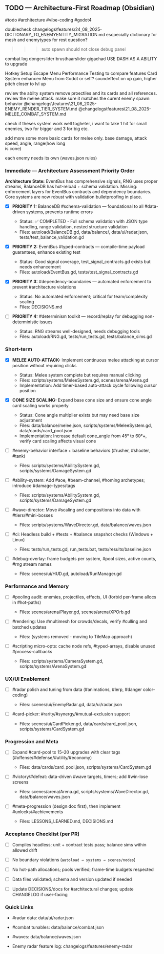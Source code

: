 ## TODO — Architecture-First Roadmap (Obsidian)

    

#todo #architecture #vibe-coding #godot4

doublecheck changelogs\features\24_08_2025-DICTIONARY_TO_ENEMYENTITY_MIGRATION.md
escpecially dictionary for mesh and enemytypes for rest question?


>>> auto spawn should not close debug panel


combat log
dongerslider
brusthaarslider
gigachad
USE DASH AS A ABILITY to upgrade


Hotkey Setup
Escape Menu
Performance Testing to compare features
Card System enhancen
Menu from Godot or self?
soundeffect on xp gain, higher pitch closer to lvl up

review the abilty system
  remove proectiles and its cards and all references.
  review the melee attack.
  make sure it matches  the curent enemy spawn behavior
  @changelogs\features\21_08_2025-ENEMY_RENDER_TIER_SYSTEM.md
  @changelogs\features\21_08_2025-MELEE_COMBAT_SYSTEM.md
  
  check if theses system work well togheter, i want to take 1 hit for small enemies, two for
  bigger and 3 for big etc.
  
  add more some more basic cards for melee only. base damage, attack speed, angle, range(how long      
  is cone)

each enemy needs its own (waves.json rules)

### Immediate — Architecture Assessment Priority Order

**Architecture State:** EventBus has comprehensive signals, RNG uses proper streams, BalanceDB has hot-reload + schema validation. Missing: enforcement layers for EventBus contracts and dependency boundaries. Core systems are now robust with validation bulletproofing in place.

- [x] **PRIORITY 1:** BalanceDB #schema-validation — foundational to all #data-driven systems, prevents runtime errors
  
  - Status: ✅ COMPLETED - Full schema validation with JSON type handling, range validation, nested structure validation
  - Files: autoload/BalanceDB.gd, data/balance/, data/ui/radar.json, tests/test_balance_validation.gd

- [x] **PRIORITY 2:** EventBus #typed-contracts — compile-time payload guarantees, enhance existing test
  
  - Status: Good signal coverage, test_signal_contracts.gd exists but needs enhancement
  - Files: autoload/EventBus.gd, tests/test_signal_contracts.gd

- [x] **PRIORITY 3:** #dependency-boundaries — automated enforcement to prevent #architecture violations
  
  - Status: No automated enforcement; critical for team/complexity scaling  
  - Files: DECISIONS.md

- [ ] **PRIORITY 4:** #determinism toolkit — record/replay for debugging non-deterministic issues
  
  - Status: RNG streams well-designed, needs debugging tools
  - Files: autoload/RNG.gd, tests/run_tests.gd, tests/balance_sims.gd

  

### Short-term

- [x] **MELEE AUTO-ATTACK:** Implement continuous melee attacking at cursor position without requiring clicks

  - Status: Melee system complete but requires manual clicking
  - Files: scripts/systems/MeleeSystem.gd, scenes/arena/Arena.gd
  - Implementation: Add timer-based auto-attack cycle following cursor position

- [x] **CONE SIZE SCALING:** Expand base cone size and ensure cone angle card scaling works properly 

  - Status: Cone angle multiplier exists but may need base size adjustment
  - Files: data/balance/melee.json, scripts/systems/MeleeSystem.gd, data/cards/card_pool.json
  - Implementation: Increase default cone_angle from 45° to 60°+, verify card scaling affects visual cone

- [ ] #enemy-behavior interface + baseline behaviors (#rusher, #shooter, #tank)

  - Files: scripts/systems/AbilitySystem.gd, scripts/systems/DamageSystem.gd

- [ ] #ability-system: Add #aoe, #beam-channel, #homing archetypes; introduce #damage-types/tags

  - Files: scripts/systems/AbilitySystem.gd, scripts/systems/DamageSystem.gd

- [ ] #wave-director: Move #scaling and compositions into data with #tiers/#mini-bosses

  - Files: scripts/systems/WaveDirector.gd, data/balance/waves.json

- [ ] #ci: Headless build + #tests + #balance snapshot checks (Windows + Linux)

  - Files: tests/run_tests.gd, run_tests.bat, tests/results/baseline.json

- [ ] #debug-overlay: frame budgets per system, #pool sizes, active counts, #rng stream names

  - Files: scenes/ui/HUD.gd, autoload/RunManager.gd

  

### Performance and Memory

- [ ] #pooling audit: enemies, projectiles, effects, UI (forbid per-frame allocs in #hot-paths)

  - Files: scenes/arena/Player.gd, scenes/arena/XPOrb.gd

- [ ] #rendering: Use #multimesh for crowds/decals, verify #culling and batched updates

  - Files: (systems removed - moving to TileMap approach)

- [ ] #scripting micro-opts: cache node refs, #typed-arrays, disable unused #process-callbacks

  - Files: scripts/systems/CameraSystem.gd, scripts/systems/ArenaSystem.gd

  

### UX/UI Enablement

- [ ] #radar polish and tuning from data (#animations, #lerp, #danger color-coding)

  - Files: scenes/ui/EnemyRadar.gd, data/ui/radar.json

- [ ] #card-picker: #rarity/#synergy/#mutual-exclusion support

  - Files: scenes/ui/CardPicker.gd, data/cards/card_pool.json, scripts/systems/CardSystem.gd

  

### Progression and Meta

- [ ] Expand #card-pool to 15–20 upgrades with clear tags (#offense/#defense/#utility/#economy)

  - Files: data/cards/card_pool.json, scripts/systems/CardSystem.gd

- [ ] #victory/#defeat: data-driven #wave targets, timers; add #win-lose screens

  - Files: scenes/arena/Arena.gd, scripts/systems/WaveDirector.gd, data/balance/waves.json

- [ ] #meta-progression (design doc first), then implement #unlocks/#achievements

  - Files: LESSONS_LEARNED.md, DECISIONS.md

  

### Acceptance Checklist (per PR)

- [ ] Compiles headless; unit + contract tests pass; balance sims within allowed drift

- [ ] No boundary violations (`autoload → systems → scenes/nodes`)

- [ ] No hot-path allocations; pools verified; frame-time budgets respected

- [ ] Data files validated; schema and version updated if needed

- [ ] Update DECISIONS/docs for #architectural changes; update CHANGELOG if user-facing

  

### Quick Links

- #radar data: data/ui/radar.json

- #combat tunables: data/balance/combat.json

- #waves: data/balance/waves.json

- Enemy radar feature log: changelogs/features/enemy-radar
